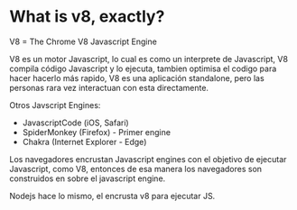 # What is v8, exactly?
V8 = The Chrome V8 Javascript Engine

V8 es un motor Javascript, lo cual es como un interprete de Javascript, V8 compila código Javascript y lo ejecuta, tambien optimisa el codigo para hacer hacerlo más rapido, V8 es una aplicación standalone, pero las personas rara vez interactuan con esta directamente.

Otros Javscript Engines:
- JavascriptCode (iOS, Safari)
- SpiderMonkey (Firefox) - Primer engine
- Chakra (Internet Explorer - Edge)

Los navegadores encrustan Javascript engines con el objetivo de ejecutar Javascript, como V8, entonces de esa manera los navegadores son construidos en sobre el javascript engine.

Nodejs hace lo mismo, el encrusta v8 para ejecutar JS.